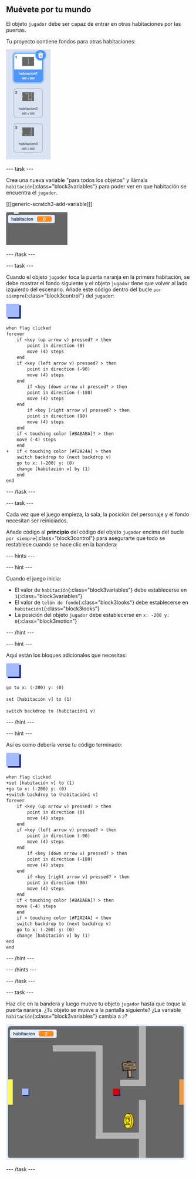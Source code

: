 ## Muévete por tu mundo

El objeto `jugador` debe ser capaz de entrar en otras habitaciones por las puertas.

Tu proyecto contiene fondos para otras habitaciones:

![captura de pantalla](images/world-backdrops.png)

--- task ---

Crea una nueva variable "para todos los objetos" y llámala `habitación`{:class="block3variables"} para poder ver en que habitación se encuentra el `jugador`.

[[[generic-scratch3-add-variable]]]

![captura de pantalla](images/world-room.png)

--- /task ---

--- task ---

Cuando el objeto `jugador` toca la puerta naranja en la primera habitación, se debe mostrar el fondo siguiente y el objeto `jugador` tiene que volver al lado izquierdo del escenario. Añade este código dentro del bucle `por siempre`{:class="block3control"} del `jugador`:

![jugador](images/player.png)

```blocks3
when flag clicked
forever
    if <key (up arrow v) pressed? > then
        point in direction (0)
        move (4) steps
    end
    if <key (left arrow v) pressed? > then
        point in direction (-90)
        move (4) steps
    end
        if <key (down arrow v) pressed? > then
        point in direction (-180)
        move (4) steps
    end
        if <key [right arrow v] pressed? > then
        point in direction (90)
        move (4) steps
    end
    if < touching color [#BABABA]? > then
    move (-4) steps
    end
+   if < touching color [#F2A24A] > then
    switch backdrop to (next backdrop v)
    go to x: (-200) y: (0)
    change [habitación v] by (1)
    end
end
```

--- /task ---

--- task ---

Cada vez que el juego empieza, la sala, la posición del personaje y el fondo necesitan ser reiniciados.

Añade código al **principio** del código del objeto `jugador` encima del bucle `por siempre`{:class="block3control"} para asegurarte que todo se restablece cuando se hace clic en la bandera:

--- hints ---


--- hint ---

Cuando el juego inicia:

+ El valor de `habitación`{:class="block3variables"} debe establecerse en `1`{:class="block3variables"}
+ El valor de `telón de fondo`{:class="block3looks"} debe establecerse en `habitación1`{:class="block3looks"}
+ La posición del objeto `jugador` debe establecerse en `x: -200 y: 0`{:class="block3motion"}

--- /hint ---

--- hint ---

Aquí están los bloques adicionales que necesitas:

![jugador](images/player.png)

```blocks3
go to x: (-200) y: (0)

set [habitación v] to (1)

switch backdrop to (habitación1 v)
```

--- /hint ---

--- hint ---

Así es como debería verse tu código terminado:

![jugador](images/player.png)

```blocks3
when flag clicked
+set [habitación v] to (1)
+go to x: (-200) y: (0)
+switch backdrop to (habitación1 v)
forever
    if <key (up arrow v) pressed? > then
        point in direction (0)
        move (4) steps
    end
    if <key (left arrow v) pressed? > then
        point in direction (-90)
        move (4) steps
    end
        if <key (down arrow v) pressed? > then
        point in direction (-180)
        move (4) steps
    end
        if <key [right arrow v] pressed? > then
        point in direction (90)
        move (4) steps
    end
    if < touching color [#BABABA]? > then
    move (-4) steps
    end
    if < touching color [#F2A24A] > then
    switch backdrop to (next backdrop v)
    go to x: (-200) y: (0)
    change [habitación v] by (1)
end
end
```

--- /hint ---

--- /hints ---

--- /task ---

--- task ---

Haz clic en la bandera y luego mueve tu objeto `jugador` hasta que toque la puerta naranja. ¿Tu objeto se mueve a la pantalla siguiente? ¿La variable `habitación`{:class="block3variables"} cambia a `2`?

![captura de pantalla](images/world-room-test.png)

--- /task ---